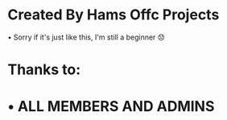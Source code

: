 # Created By Hams Offc Projects 
• Sorry if it's just like this, I'm still a beginner 😞

# Thanks to:
# • ALL MEMBERS AND ADMINS 
